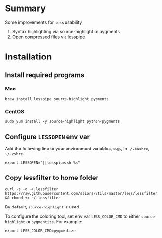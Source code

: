 # Summary

Some improvements for `less` usability
1. Syntax highlighting via source-highlight or pygments
1. Open compressed files via lesspipe

# Installation

## Install required programs

### Mac

```shell
brew install lesspipe source-highlight pygments
```

### CentOS

```shell
sudo yum install -y source-highlight python-pygments
```

## Configure `LESSOPEN` env var

Add the following line to your environment variables, e.g., in `~/.bashrc`, `~/.zshrc`.

```shell
export LESSOPEN="||lesspipe.sh %s"
```

## Copy lessfilter to home folder

```shell
curl -s -o ~/.lessfilter https://raw.githubusercontent.com/sliors/utils/master/less/lessfilter && chmod +x ~/.lessfilter
```

By default, `source-highlight` is used.

To configure the coloring tool, set env var `LESS_COLOR_CMD` to either `source-highlight` or `pygmentize`. For example:

```shell
export LESS_COLOR_CMD=pygmentize
```
